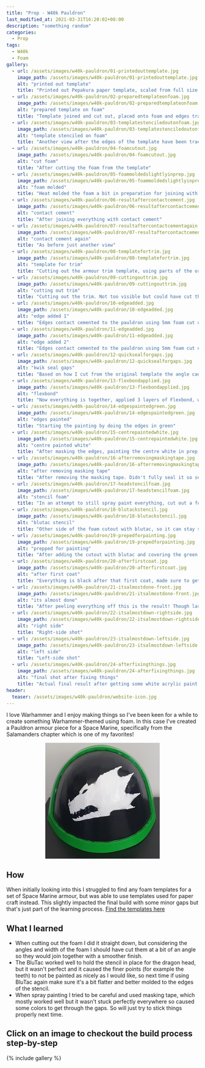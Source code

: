 ```yaml
---
title: "Prop - W40k Pauldron"
last_modified_at: 2021-03-31T16:20:02+08:00
description: "something random"
categories:
  - Prop
tags:
  - W40k
  - Foam
gallery:
  - url: /assets/images/w40k-pauldron/01-printedouttemplate.jpg
    image_path: /assets/images/w40k-pauldron/01-printedouttemplate.jpg
    alt: "printed out template"
    title: "Printed out Pepakura paper template, scaled from full size to a medium size (for display purposes)"
  - url: /assets/images/w40k-pauldron/02-preparedtemplateonfoam.jpg
    image_path: /assets/images/w40k-pauldron/02-preparedtemplateonfoam.jpg
    alt: "prepared template on foam"
    title: "Template joined and cut out, placed onto foam and edges traced"
  - url: /assets/images/w40k-pauldron/03-templatestenciledoutonfoam.jpg
    image_path: /assets/images/w40k-pauldron/03-templatestenciledoutonfoam.jpg
    alt: "template stenciled on foam"
    title: "Another view after the edges of the template have been traced"
  - url: /assets/images/w40k-pauldron/04-foamcutout.jpg
    image_path: /assets/images/w40k-pauldron/04-foamcutout.jpg
    alt: "cut foam"
    title: "After cutting the foam from the template"
  - url: /assets/images/w40k-pauldron/05-foammoldedslightlyinprep.jpg
    image_path: /assets/images/w40k-pauldron/05-foammoldedslightlyinprep.jpg
    alt: "foam molded"
    title: "Heat molded the foam a bit in preparation for joining with contact cement"
  - url: /assets/images/w40k-pauldron/06-resultaftercontactcement.jpg
    image_path: /assets/images/w40k-pauldron/06-resultaftercontactcement.jpg
    alt: "contact cement"
    title: "After joining everything with contact cement"
  - url: /assets/images/w40k-pauldron/07-resultaftercontactcementagain.jpg
    image_path: /assets/images/w40k-pauldron/07-resultaftercontactcementagain.jpg
    alt: "contact cement again"
    title: "As before just another view"
  - url: /assets/images/w40k-pauldron/08-templatefortrim.jpg
    image_path: /assets/images/w40k-pauldron/08-templatefortrim.jpg
    alt: "template for trim"
    title: "Cutting out the armour trim template, using parts of the original template as a guide for the angle. They are intentionally a bit longer, I can trim the excess foam later."
  - url: /assets/images/w40k-pauldron/09-cuttingouttrim.jpg
    image_path: /assets/images/w40k-pauldron/09-cuttingouttrim.jpg
    alt: "cutting out trim"
    title: "Cutting out the trim. Not too visible but could have cut this a bit straighter (i.e. with the knife, because it was slightly angled). Afterwards fit onto the main piece and cut off the excess. I heat gunned this afterwards, however this caused the pieces to shrink slightly. SO in hindsight, should have left them as extra long, heat gunned, THEN trimmed. In this case the gaps were filled with the cut offs, after adding flexbound and spray painting this won't be too visible."
  - url: /assets/images/w40k-pauldron/10-edgeadded.jpg
    image_path: /assets/images/w40k-pauldron/10-edgeadded.jpg
    alt: "edge added 1"
    title: "Edges contact cemented to the pauldron using 5mm foam cut out from above."
  - url: /assets/images/w40k-pauldron/11-edgeadded.jpg
    image_path: /assets/images/w40k-pauldron/11-edgeadded.jpg
    alt: "edge added 2"
    title: "Edges contact cemented to the pauldron using 5mm foam cut out from above."
  - url: /assets/images/w40k-pauldron/12-quicksealforgaps.jpg
    image_path: /assets/images/w40k-pauldron/12-quicksealforgaps.jpg
    alt: "kwik seal gaps"
    title: "Based on how I cut from the original template the angle caused some gaps to occur in the seams, so filled them in with Kwik Seal."
  - url: /assets/images/w40k-pauldron/13-flexbondapplied.jpg
    image_path: /assets/images/w40k-pauldron/13-flexbondapplied.jpg
    alt: "flexbond"
    title: "Now everything is together, applied 3 layers of Flexbond, with 1 coat on the back"
  - url: /assets/images/w40k-pauldron/14-edgespaintedgreen.jpg
    image_path: /assets/images/w40k-pauldron/14-edgespaintedgreen.jpg
    alt: "edges painted"
    title: "Starting the painting by doing the edges in green"
  - url: /assets/images/w40k-pauldron/15-centrepaintedwhite.jpg
    image_path: /assets/images/w40k-pauldron/15-centrepaintedwhite.jpg
    alt: "centre painted white"
    title: "After masking the edges, painting the centre white in prep for adding the dragon head stencil"
  - url: /assets/images/w40k-pauldron/16-afterremovingmaskingtape.jpg
    image_path: /assets/images/w40k-pauldron/16-afterremovingmaskingtape.jpg
    alt: "after removing masking tape"
    title: "After removing the masking tape. Didn't fully seal it so some white paint get onto the inner part of the edge, but will clean this up after the black paint is applied."
  - url: /assets/images/w40k-pauldron/17-headstencilfoam.jpg
    image_path: /assets/images/w40k-pauldron/17-headstencilfoam.jpg
    alt: "stencil foam"
    title: "In an attempt to still spray paint everything, cut out a foam stencil that i can heat mold into the required curve of the armour, because something like paper isn't mailable enough and would leave creases."
  - url: /assets/images/w40k-pauldron/18-blutackstencil.jpg
    image_path: /assets/images/w40k-pauldron/18-blutackstencil.jpg
    alt: "blutac stencil"
    title: "Other side of the foam cutout with blutac, so it can stay still while painting and try to seal the stencil and prevent paint from getting in"
  - url: /assets/images/w40k-pauldron/19-prepedforpainting.jpg
    image_path: /assets/images/w40k-pauldron/19-prepedforpainting.jpg
    alt: "prepped for painting"
    title: "After adding the cutout with blutac and covering the green edges with masking tape, ready everything else to be painted black."
  - url: /assets/images/w40k-pauldron/20-afterfirstcoat.jpg
    image_path: /assets/images/w40k-pauldron/20-afterfirstcoat.jpg
    alt: "after first coat"
    title: "Everything is black after that first coat, made sure to get it from every angle"
  - url: /assets/images/w40k-pauldron/21-itsalmostdone-front.jpg
    image_path: /assets/images/w40k-pauldron/21-itsalmostdone-front.jpg
    alt: "its almost done"
    title: "After peeling everything off this is the result! Though largely happy with it, it's clear the blutac wasn't applied properly everywhere, so some black paint made it's way inside, also more noticeable is the teeth which were too small/not held down well enough to get a detailed layer."
  - url: /assets/images/w40k-pauldron/22-itsalmostdown-rightside.jpg
    image_path: /assets/images/w40k-pauldron/22-itsalmostdown-rightside.jpg
    alt: "right side"
    title: "Right-side shot"
  - url: /assets/images/w40k-pauldron/23-itsalmostdown-leftside.jpg
    image_path: /assets/images/w40k-pauldron/23-itsalmostdown-leftside.jpg
    alt: "left side"
    title: "Left-side shot"
  - url: /assets/images/w40k-pauldron/24-afterfixingthings.jpg
    image_path: /assets/images/w40k-pauldron/24-afterfixingthings.jpg
    alt: "final shot after fixing things"
    title: "Actual final result after getting some white acrylic paint and filling in the mistakes especially around the teeth"
header:
  teaser: /assets/images/w40k-pauldron/website-icon.jpg
---
```


I love Warhammer and I enjoy making things so I've been keen for a while to create something Warhammer-themed using foam. In this case I've created a Pauldron armour piece for a Space Marine, specifically from the Salamanders chapter which is one of my favorites!

<img style="margin-left:auto;margin-right:auto;display:block" src="/assets/images/w40k-pauldron/website-icon.jpg">

## How

When initially looking into this I struggled to find any foam templates for a set of Space Marine armour, but was able to use templates used for paper craft instead. This slightly impacted the final build with some minor gaps but that's just part of the learning process. [Find the templates here](http://obscuruscrusade.com/forum/index.php?topic=1544.0)

## What I learned

* When cutting out the foam I did it straight down, but considering the angles and width of the foam I should have cut them at a bit of an angle so they would join together with a smoother finish.
* The BluTac worked well to hold the stencil in place for the dragon head, but it wasn't perfect and it caused the finer points (for example the teeth) to not be painted as nicely as I would like, so next time if using BluTac again make sure it's a bit flatter and better molded to the edges of the stencil.
* When spray painting I tried to be careful and used masking tape, which mostly worked well but it wasn't stuck perfectly everywhere so caused some colors to get through the gaps. So will just try to stick things properly next time.

## Click on an image to checkout the build process step-by-step

{% include gallery %}
